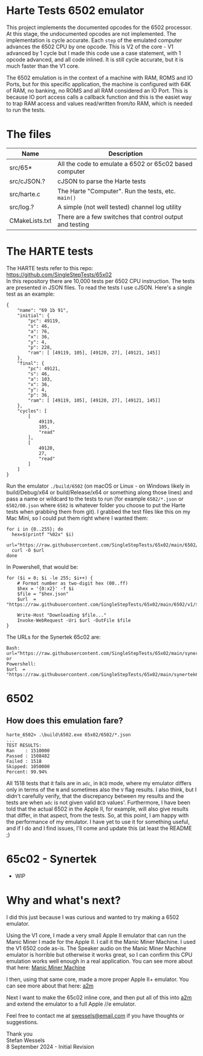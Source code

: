 # Harte Tests 6502 emulator  
This project implements the documented opcodes for the 6502 processor.  At this stage, the undocumented opcodes are not implemented.  The implementation is cycle accurate.  Each `step` of the emulated computer advances the 6502 CPU by one opcode.  This is V2 of the core - V1 advanced by 1 cycle but I made this code use a case statement, with 1 opcode advanced, and all code inlined.  It is still cycle accurate, but it is much faster than the V1 core.  
    
The 6502 emulation is in the context of a machine with RAM, ROMS and IO Ports, but for this specific application, the machine is configured with 64K of RAM, no banking, no ROMS and all RAM considered an IO Port.  This is because IO port access calls a callback function and this is the easiet way to trap RAM access and values read/written from/to RAM, which is needed to run the tests.  
  
# The files
| Name | Description
|---|---
| src/65* | All the code to emulate a 6502 or 65c02 based computer
| src/cJSON.? | cJSON to parse the Harte tests
| src/harte.c | The Harte "Computer". Run the tests, etc. `main()`
| src/log.? |  A simple (not well tested) channel log utility
| CMakeLists.txt |  There are a few switches that control output and testing
  
# The HARTE tests  
The HARTE tests refer to this repo: https://github.com/SingleStepTests/65x02  
In this repository there are 10,000 tests per 6502 CPU instruction.  The tests are presented in JSON files.  To read the tests I use cJSON.  Here's a single test as an example:  
```
{
    "name": "69 1b 91",
    "initial": {
        "pc": 49119,
        "s": 46,
        "a": 76,
        "x": 36,
        "y": 4,
        "p": 228,
        "ram": [ [49119, 105], [49120, 27], [49121, 145]]    
    },
    "final": {
        "pc": 49121,
        "s": 46,
        "a": 103,
        "x": 36,
        "y": 4,
        "p": 36,
        "ram": [ [49119, 105], [49120, 27], [49121, 145]]  
    },
    "cycles": [
        [
            49119,
            105,
            "read"
        ],
        [
            49120,
            27,
            "read"
        ]
    ]
}
```
  
Run the emulator `./build/6502` (on macOS or Linux - on Windows likely in build/Debug/x64 or build/Release/x64 or something along those lines) and pass a name or wildcard to the tests to run (for example `6502/*.json` or `6502/00.json` where `6502` is whatever folder you choose to put the Harte tests when grabbing them from git).  I grabbed the test files like this on my Mac Mini, so I could put them right where I wanted them:  
```
for i in {0..255}; do
  hex=$(printf "%02x" $i)
  url="https://raw.githubusercontent.com/SingleStepTests/65x02/main/6502/v1/${hex}.json"
  curl -O $url
done
```
In Powershell, that would be:  
```
for ($i = 0; $i -le 255; $i++) {
    # Format number as two-digit hex (00..ff)
    $hex = '{0:x2}' -f $i
    $file = "$hex.json"
    $url  = "https://raw.githubusercontent.com/SingleStepTests/65x02/main/6502/v1/$file"

    Write-Host "Downloading $file..."
    Invoke-WebRequest -Uri $url -OutFile $file
}
```
The URLs for the Synertek 65c02 are:  
```
Bash:
url="https://raw.githubusercontent.com/SingleStepTests/65x02/main/synertek65c02/v1/${hex}.json"
or
Powershell:
$url  = "https://raw.githubusercontent.com/SingleStepTests/65x02/main/synertek65c02/v1/$file"
```
  
# 6502
  
## How does this emulation fare?  
```
harte_6502> .\build\6502.exe 65x02/6502/*.json
...
TEST RESULTS:
Ran    : 1510000
Passed : 1508482
Failed : 1518
Skipped: 1050000
Percent: 99.94%
```
All 1518 tests that it fails are in `adc`, in `BCD` mode, where my emulator differs only in terms of the `N` and sometimes also the `V` flag results.  I also think, but I didn't carefully verify, that the discrepancy between my results and the tests are when `adc` is not given valid `BCD` values'.  Furthermore, I have been told that the actual 6502 in the Apple II, for example, will also give results that differ, in that aspect, from the tests.  So, at this point, I am happy with the performance of my emulator.  I have yet to use it for something useful, and if I do and I find issues, I'll come and update this (at least the README ;)  
  
# 65c02 - Synertek
* WIP  
  
# Why and what's next?  
I did this just because I was curious and wanted to try making a 6502 emulator.  

Using the V1 core, I made a very small Apple II emulator that can run the Manic Miner I made for the Apple II.  I call it the Manic Miner Machine.  I used the V1 6502 code as-is.  The Speaker audio on the Manic Miner Machine emulator is horrible but otherwise it works great, so I can confirm this CPU emulation works well enough in a real application.  You can see more about that here: [Manic Miner Machine](https://github.com/StewBC/mminer-apple2/tree/master/src/mmm)  
  
I then, using that same core, made a more proper Apple II+ emulator.  You can see more about that here: [a2m](https://github.com/StewBC/a2m)

Next I want to make the 65c02 inline core, and then put all of this into [a2m](https://github.com/StewBC/a2m) and extend the emulator to a full Apple //e emulator.   
  
Feel free to contact me at swessels@email.com if you have thoughts or suggestions.  

Thank you  
Stefan Wessels  
8 September 2024 - Initial Revision